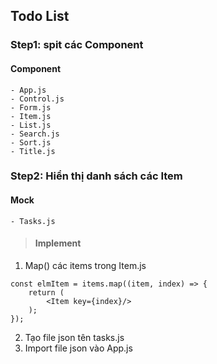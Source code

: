 ## Todo List

### Step1: spit các Component

#### Component
    - App.js
    - Control.js
    - Form.js
    - Item.js
    - List.js
    - Search.js
    - Sort.js
    - Title.js

### Step2: Hiển thị danh sách các Item
#### Mock
    - Tasks.js
    
> #### Implement
1. Map() các items trong Item.js
```
const elmItem = items.map((item, index) => {
    return (
        <Item key={index}/>
    );
});
```
2. Tạo file json tên tasks.js
3. Import file json vào App.js

